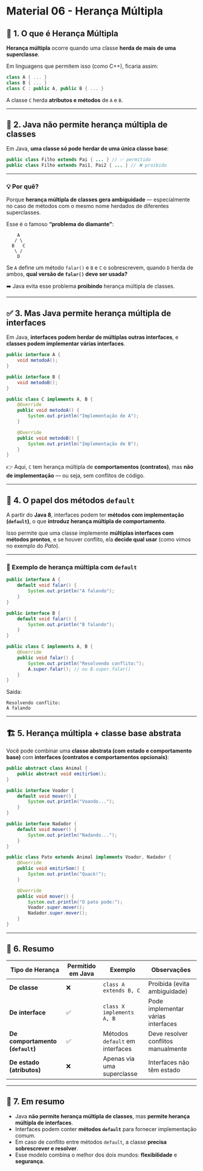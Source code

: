 # Material 06 - Herança Múltipla

## 🧩 1. O que é Herança Múltipla

**Herança múltipla** ocorre quando uma classe **herda de mais de uma superclasse**.

Em linguagens que permitem isso (como C++), ficaria assim:

```cpp
class A { ... }
class B { ... }
class C : public A, public B { ... }
```

A classe `C` herda **atributos e métodos** de `A` e `B`.

---

## 🚫 2. Java **não permite herança múltipla de classes**

Em Java, **uma classe só pode herdar de uma única classe base**:

```java
public class Filho extends Pai { ... } // ✅ permitido
public class Filho extends Pai1, Pai2 { ... } // ❌ proibido
```

---

### 💡 Por quê?

Porque **herança múltipla de classes gera ambiguidade** — especialmente no caso de métodos com o mesmo nome herdados de diferentes superclasses.

Esse é o famoso **“problema do diamante”**:

```
    A
   / \
  B   C
   \ /
    D
```

Se `A` define um método `falar()` e `B` e `C` o sobrescrevem, quando `D` herda de ambos, **qual versão de `falar()` deve ser usada?**

➡️ Java evita esse problema **proibindo** herança múltipla de classes.

---

## ✅ 3. Mas Java permite **herança múltipla de interfaces**

Em Java, **interfaces podem herdar de múltiplas outras interfaces**, e **classes podem implementar várias interfaces**.

```java
public interface A {
    void metodoA();
}

public interface B {
    void metodoB();
}

public class C implements A, B {
    @Override
    public void metodoA() {
        System.out.println("Implementação de A");
    }

    @Override
    public void metodoB() {
        System.out.println("Implementação de B");
    }
}
```

👉 Aqui, `C` tem herança múltipla de **comportamentos (contratos)**, mas **não de implementação** — ou seja, sem conflitos de código.

---

## 🧠 4. O papel dos métodos `default`

A partir do **Java 8**, interfaces podem ter **métodos com implementação (`default`)**, o que **introduz herança múltipla de comportamento**.

Isso permite que uma classe implemente **múltiplas interfaces com métodos prontos**, e se houver conflito, ela **decide qual usar** (como vimos no exemplo do *Pato*).

---

### 🧩 Exemplo de herança múltipla com `default`

```java
public interface A {
    default void falar() {
        System.out.println("A falando");
    }
}

public interface B {
    default void falar() {
        System.out.println("B falando");
    }
}

public class C implements A, B {
    @Override
    public void falar() {
        System.out.println("Resolvendo conflito:");
        A.super.falar(); // ou B.super.falar()
    }
}
```

Saída:

```
Resolvendo conflito:
A falando
```

---

## 🏗️ 5. Herança múltipla + classe base abstrata

Você pode combinar uma **classe abstrata (com estado e comportamento base)** com **interfaces (contratos e comportamentos opcionais)**:

```java
public abstract class Animal {
    public abstract void emitirSom();
}

public interface Voador {
    default void mover() {
        System.out.println("Voando...");
    }
}

public interface Nadador {
    default void mover() {
        System.out.println("Nadando...");
    }
}

public class Pato extends Animal implements Voador, Nadador {
    @Override
    public void emitirSom() {
        System.out.println("Quack!");
    }

    @Override
    public void mover() {
        System.out.println("O pato pode:");
        Voador.super.mover();
        Nadador.super.mover();
    }
}
```

---

## 🧾 6. Resumo

| Tipo de Herança                  | Permitido em Java | Exemplo                         | Observações                         |
| -------------------------------- | ----------------- | ------------------------------- | ----------------------------------- |
| **De classe**                    | ❌                 | `class A extends B, C`          | Proibida (evita ambiguidade)        |
| **De interface**                 | ✅                 | `class X implements A, B`       | Pode implementar várias interfaces  |
| **De comportamento (`default`)** | ✅                 | Métodos `default` em interfaces | Deve resolver conflitos manualmente |
| **De estado (atributos)**        | ❌                 | Apenas via uma superclasse      | Interfaces não têm estado           |

---

## 🎯 7. Em resumo

* Java **não permite herança múltipla de classes**, mas **permite herança múltipla de interfaces**.
* Interfaces podem conter **métodos `default`** para fornecer implementação comum.
* Em caso de conflito entre métodos `default`, a classe **precisa sobrescrever e resolver**.
* Esse modelo combina o melhor dos dois mundos: **flexibilidade** e **segurança**.

